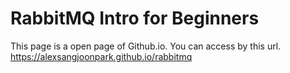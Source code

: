 # RabbitMQ Intro for Beginners

This page is a open page of Github.io. You can access by this url.
https://alexsangjoonpark.github.io/rabbitmq
